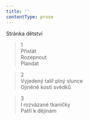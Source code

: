 ```yaml
---
title: ''
contentType: prose
---
```


Stránka dětství

> 1  
> Přistát  
> Rozepnout  
> Plandat

> 2  
> Vyjedený talíř plný slunce  
> Ojíněné kosti svědků

> 3  
> I rozvázané tkaničky  
> Patří k dějinám
